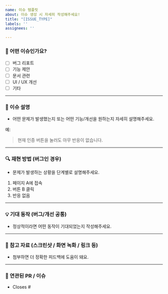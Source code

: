 ```yaml
---
name: 이슈 템플릿
about: 이슈 생성 시 자세히 작성해주세요!
title: "[ISSUE_TYPE]"
labels: ''
assignees: ''

---
```


### 🌱 어떤 이슈인가요?
- [ ] 버그 리포트
- [ ] 기능 제안
- [ ] 문서 관련
- [ ] UI / UX 개선
- [ ] 기타

---

### 🌱 이슈 설명
- 어떤 문제가 발생했는지 또는 어떤 기능/개선을 원하는지 자세히 설명해주세요.

예:
> 현재 인증 버튼을 눌러도 아무 반응이 없습니다.  

---

### 🔍 재현 방법 (버그인 경우)
- 문제가 발생하는 상황을 단계별로 설명해주세요.

1. 페이지 A에 접속
2. 버튼 B 클릭
3. 반응 없음

---

### 💡 기대 동작 (버그/개선 공통)
- 정상적이라면 어떤 동작이 기대되었는지 작성해주세요.

---

### 📸 참고 자료 (스크린샷 / 화면 녹화 / 링크 등)
- 첨부하면 더 정확한 피드백에 도움이 돼요.

---

### 🔗 연관된 PR / 이슈
- Closes #
